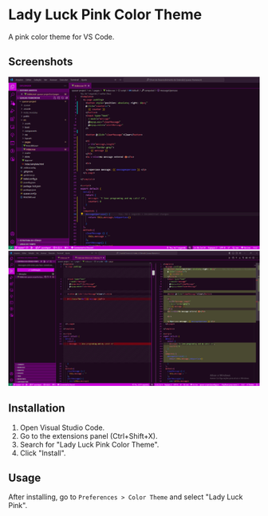 # Lady Luck Pink Color Theme

A pink color theme for VS Code.

## Screenshots

![Captura de tela mostrando a interface](images/screenshot1.png)
![Outro exemplo de uso](images/screenshot2.png)

## Installation

1. Open Visual Studio Code.
2. Go to the extensions panel (Ctrl+Shift+X).
3. Search for "Lady Luck Pink Color Theme".
4. Click "Install".

## Usage

After installing, go to `Preferences > Color Theme` and select "Lady Luck Pink".
